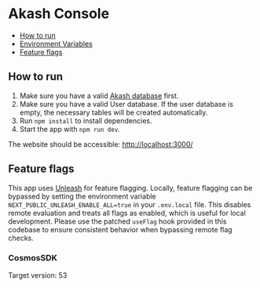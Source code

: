 # Akash Console

- [How to run](#how-to-run)
- [Environment Variables](#environment-variables)
- [Feature flags](#feature-flags)

## How to run

1. Make sure you have a valid [Akash database](/README.md#how-to-run) first.
2. Make sure you have a valid User database. If the user database is empty, the necessary tables will be created automatically.
3. Run `npm install` to install dependencies.
4. Start the app with `npm run dev`.

The website should be accessible: [http://localhost:3000/](http://localhost:3000/)

## Feature flags
This app uses [Unleash](https://www.getunleash.io/) for feature flagging. Locally, feature flagging can be bypassed by setting the environment variable `NEXT_PUBLIC_UNLEASH_ENABLE_ALL=true` in your `.env.local` file. This disables remote evaluation and treats all flags as enabled, which is useful for local development.
Please use the patched `useFlag` hook provided in this codebase to ensure consistent behavior when bypassing remote flag checks.

### CosmosSDK
Target version: 53